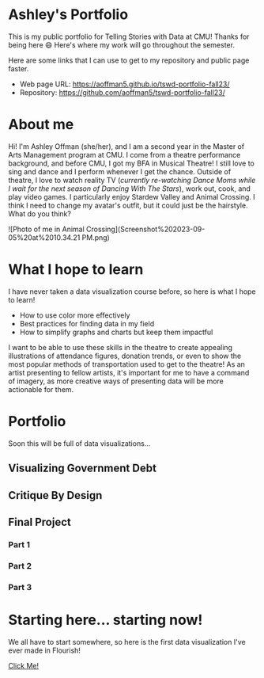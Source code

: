 # Ashley's Portfolio

This is my public portfolio for Telling Stories with Data at CMU!  Thanks for being here 😄 Here's where my work will go throughout the semester. 

Here are some links that I can use to get to my repository and public page faster.
- Web page URL: https://aoffman5.github.io/tswd-portfolio-fall23/
- Repository: https://github.com/aoffman5/tswd-portfolio-fall23/

# About me
Hi! I'm Ashley Offman (she/her), and I am a second year in the Master of Arts Management program at CMU. I come from a theatre performance background, and before CMU, I got my BFA in Musical Theatre! I still love to sing and dance and I perform whenever I get the chance. Outside of theatre, I love to watch reality TV (*currently re-watching Dance Moms while I wait for the next season of Dancing With The Stars*), work out, cook, and play video games. I particularly enjoy Stardew Valley and Animal Crossing. I think I need to change my avatar's outfit, but it could just be the hairstyle. What do you think? 

![Photo of me in Animal Crossing](Screenshot%202023-09-05%20at%2010.34.21 PM.png)

# What I hope to learn
I have never taken a data visualization course before, so here is what I hope to learn!
- How to use color more effectively
- Best practices for finding data in my field
- How to simplify graphs and charts but keep them impactful

I want to be able to use these skills in the theatre to create appealing illustrations of attendance figures, donation trends, or even to show the most popular methods of transportation used to get to the theatre! As an artist presenting to fellow artists, it's important for me to have a command of imagery, as more creative ways of presenting data will be more actionable for them. 

# Portfolio

Soon this will be full of data visualizations...
## Visualizing Government Debt

## Critique By Design

## Final Project
### Part 1
### Part 2
### Part 3

# Starting here... starting now!

We all have to start somewhere, so here is the first data visualization I've ever made in Flourish!

[Click Me!](King-County-Demo)


